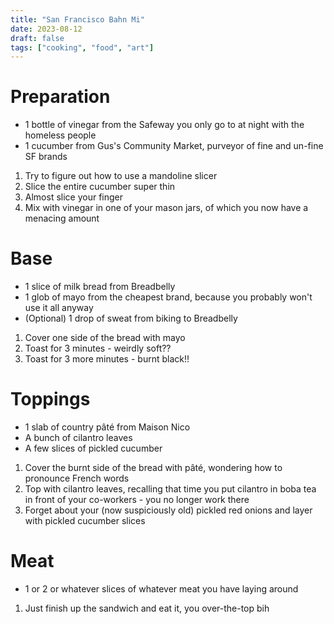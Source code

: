 ```yaml
---
title: "San Francisco Bahn Mi"
date: 2023-08-12
draft: false
tags: ["cooking", "food", "art"]
---
```

# Preparation
* 1 bottle of vinegar from the Safeway you only go to at night with the homeless people
* 1 cucumber from Gus's Community Market, purveyor of fine and un-fine SF brands

1. Try to figure out how to use a mandoline slicer
2. Slice the entire cucumber super thin
3. Almost slice your finger
4. Mix with vinegar in one of your mason jars, of which you now have a menacing amount

# Base
* 1 slice of milk bread from Breadbelly
* 1 glob of mayo from the cheapest brand, because you probably won't use it all anyway
* (Optional) 1 drop of sweat from biking to Breadbelly

1. Cover one side of the bread with mayo
2. Toast for 3 minutes - weirdly soft??
3. Toast for 3 more minutes - burnt black!!

# Toppings
* 1 slab of country pâté from Maison Nico
* A bunch of cilantro leaves
* A few slices of pickled cucumber

1. Cover the burnt side of the bread with pâté, wondering how to pronounce French words
2. Top with cilantro leaves, recalling that time you put cilantro in boba tea in front of your co-workers - you no longer work there
3. Forget about your (now suspiciously old) pickled red onions and layer with pickled cucumber slices

# Meat
* 1 or 2 or whatever slices of whatever meat you have laying around

1. Just finish up the sandwich and eat it, you over-the-top bih  
